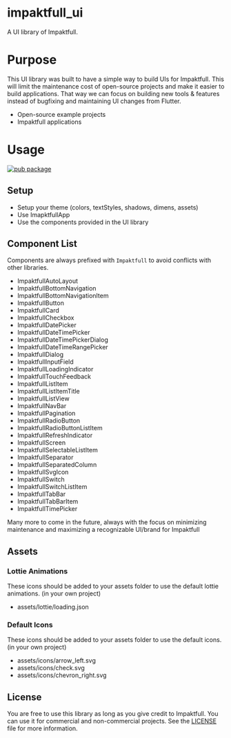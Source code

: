 # impaktfull_ui

A UI library of Impaktfull.

# Purpose

This UI library was built to have a simple way to build UIs for Impaktfull. This will limit the maintenance cost of open-source projects and make it easier to build applications. That way we can focus on building new tools & features instead of bugfixing and maintaining UI changes from Flutter.

- Open-source example projects
- Impaktfull applications

# Usage

[![pub package](https://img.shields.io/pub/v/impaktfull_ui.svg)](https://pub.dartlang.org/packages/impaktfull_ui)

## Setup

- Setup your theme (colors, textStyles, shadows, dimens, assets)
- Use ImapktfullApp
- Use the components provided in the UI library

## Component List

Components are always prefixed with `Impaktfull` to avoid conflicts with other libraries.

- ImpaktfullAutoLayout
- ImpaktfullBottomNavigation
- ImpaktfullBottomNavigationItem
- ImpaktfullButton
- ImpaktfullCard
- ImpaktfullCheckbox
- ImpaktfullDatePicker
- ImpaktfullDateTimePicker
- ImpaktfullDateTimePickerDialog
- ImpaktfullDateTimeRangePicker
- ImpaktfullDialog
- ImpaktfullInputField
- ImpaktfullLoadingIndicator
- ImpaktfullTouchFeedback
- ImpaktfullListItem
- ImpaktfullListItemTitle
- ImpaktfullListView
- ImpaktfullNavBar
- ImpaktfullPagination
- ImpaktfullRadioButton
- ImpaktfullRadioButtonListItem
- ImpaktfullRefreshIndicator
- ImpaktfullScreen
- ImpaktfullSelectableListItem
- ImpaktfullSeparator
- ImpaktfullSeparatedColumn
- ImpaktfullSvgIcon
- ImpaktfullSwitch
- ImpaktfullSwitchListItem
- ImpaktfullTabBar
- ImpaktfullTabBarItem
- ImpaktfullTimePicker

Many more to come in the future, always with the focus on minimizing maintenance and maximizing a recognizable UI/brand for Impaktfull

## Assets

### Lottie Animations

These icons should be added to your assets folder to use the default lottie animations. (in your own project)

- assets/lottie/loading.json

### Default Icons

These icons should be added to your assets folder to use the default icons. (in your own project)

- assets/icons/arrow_left.svg
- assets/icons/check.svg
- assets/icons/chevron_right.svg

## License

You are free to use this library as long as you give credit to Impaktfull. You can use it for commercial and non-commercial projects.  See the [LICENSE](LICENSE) file for more information.